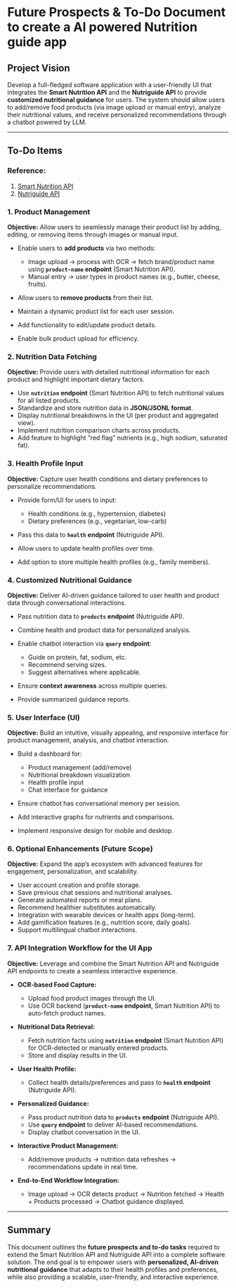 # Future Prospects & To-Do Document to create a AI powered Nutrition guide app

## Project Vision

Develop a full-fledged software application with a user-friendly UI that integrates the **Smart Nutrition API** and the **Nutriguide API** to provide **customized nutritional guidance** for users. The system should allow users to add/remove food products (via image upload or manual entry), analyze their nutritional values, and receive personalized recommendations through a chatbot powered by LLM.

---

## To-Do Items

### Reference:
1. [Smart Nutrition API](https://techtrail.tuhindutta.com/testing-smart-nutrition-api)
2. [Nutriguide API](https://techtrail.tuhindutta.com/testing-the-nutriguide-api)

### 1. Product Management

**Objective:** Allow users to seamlessly manage their product list by adding, editing, or removing items through images or manual input.

* Enable users to **add products** via two methods:

  * Image upload → process with OCR → fetch brand/product name using **`product-name` endpoint** (Smart Nutrition API).
  * Manual entry → user types in product names (e.g., butter, cheese, fruits).
* Allow users to **remove products** from their list.
* Maintain a dynamic product list for each user session.
* Add functionality to edit/update product details.
* Enable bulk product upload for efficiency.

### 2. Nutrition Data Fetching

**Objective:** Provide users with detailed nutritional information for each product and highlight important dietary factors.

* Use **`nutrition` endpoint** (Smart Nutrition API) to fetch nutritional values for all listed products.
* Standardize and store nutrition data in **JSON/JSONL format**.
* Display nutritional breakdowns in the UI (per product and aggregated view).
* Implement nutrition comparison charts across products.
* Add feature to highlight “red flag” nutrients (e.g., high sodium, saturated fat).

### 3. Health Profile Input

**Objective:** Capture user health conditions and dietary preferences to personalize recommendations.

* Provide form/UI for users to input:

  * Health conditions (e.g., hypertension, diabetes)
  * Dietary preferences (e.g., vegetarian, low-carb)
* Pass this data to **`health` endpoint** (Nutriguide API).
* Allow users to update health profiles over time.
* Add option to store multiple health profiles (e.g., family members).

### 4. Customized Nutritional Guidance

**Objective:** Deliver AI-driven guidance tailored to user health and product data through conversational interactions.

* Pass nutrition data to **`products` endpoint** (Nutriguide API).
* Combine health and product data for personalized analysis.
* Enable chatbot interaction via **`query` endpoint**:

  * Guide on protein, fat, sodium, etc.
  * Recommend serving sizes.
  * Suggest alternatives where applicable.
* Ensure **context awareness** across multiple queries.
* Provide summarized guidance reports.

### 5. User Interface (UI)

**Objective:** Build an intuitive, visually appealing, and responsive interface for product management, analysis, and chatbot interaction.

* Build a dashboard for:

  * Product management (add/remove)
  * Nutritional breakdown visualization
  * Health profile input
  * Chat interface for guidance
* Ensure chatbot has conversational memory per session.
* Add interactive graphs for nutrients and comparisons.
* Implement responsive design for mobile and desktop.

### 6. Optional Enhancements (Future Scope)

**Objective:** Expand the app’s ecosystem with advanced features for engagement, personalization, and scalability.

* User account creation and profile storage.
* Save previous chat sessions and nutritional analyses.
* Generate automated reports or meal plans.
* Recommend healthier substitutes automatically.
* Integration with wearable devices or health apps (long-term).
* Add gamification features (e.g., nutrition score, daily goals).
* Support multilingual chatbot interactions.

### 7. API Integration Workflow for the UI App

**Objective:** Leverage and combine the Smart Nutrition API and Nutriguide API endpoints to create a seamless interactive experience.

* **OCR-based Food Capture:**

  * Upload food product images through the UI.
  * Use OCR backend (**`product-name` endpoint**, Smart Nutrition API) to auto-fetch product names.
* **Nutritional Data Retrieval:**

  * Fetch nutrition facts using **`nutrition` endpoint** (Smart Nutrition API) for OCR-detected or manually entered products.
  * Store and display results in the UI.
* **User Health Profile:**

  * Collect health details/preferences and pass to **`health` endpoint** (Nutriguide API).
* **Personalized Guidance:**

  * Pass product nutrition data to **`products` endpoint** (Nutriguide API).
  * Use **`query` endpoint** to deliver AI-based recommendations.
  * Display chatbot conversation in the UI.
* **Interactive Product Management:**

  * Add/remove products → nutrition data refreshes → recommendations update in real time.
* **End-to-End Workflow Integration:**

  * Image upload → OCR detects product → Nutrition fetched → Health + Products processed → Chatbot guidance displayed.

---

## Summary

This document outlines the **future prospects and to-do tasks** required to extend the Smart Nutrition API and Nutriguide API into a complete software solution. The end goal is to empower users with **personalized, AI-driven nutritional guidance** that adapts to their health profiles and preferences, while also providing a scalable, user-friendly, and interactive experience.
